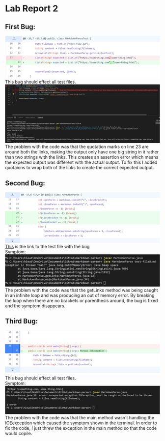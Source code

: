 # Lab Report 2
## First Bug:
![](images/BugFix.png)
This bug should effect all test files.<br>
![](images/Failure_1.png)
The problem with the code was that the quotation marks on line 23 are around both the links, making the output only have one big string in it rather than two strings with the links. This creates an assertion error which means the expected output was different with the actual output. To fix this I added quotaions to wrap both of the links to create the correct expected output. <br>
## Second Bug:
![](images/BugFix2.png)
[This](https://github.com/hdpham22/markdown-parser/blob/main/test-file8.md)
is the link to the test file with the bug<br>
Symptom:
![](images/Infinite.png)
The problem with the code was that the getLinks method was being caught in an infinite loop and was producing an out of memory error. By breaking the loop when there are no brackets or parenthesis around, the bug is fixed and the symptom disappears.<br>
## Third Bug:
![](images/BugFix3.png)
This bug should effect all test files.<br>
Symptom:
![](images/Exception.png)
The problem with the code was that the main method wasn't handling the IOEexception which caused the symptom shown in the terminal. In order to fix the code, I just threw the exception in the main method so that the code would copile.